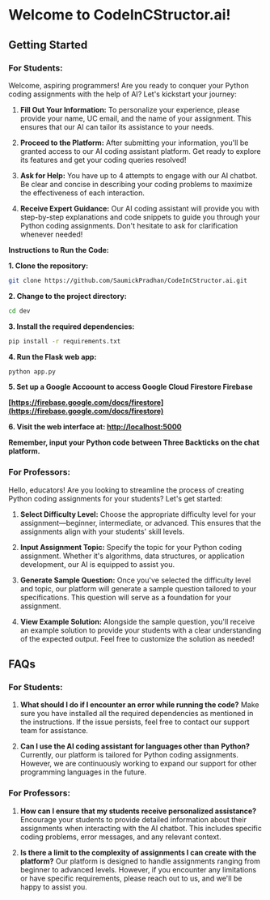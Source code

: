 # Welcome to CodeInCStructor.ai!

## Getting Started

### For Students:

Welcome, aspiring programmers! Are you ready to conquer your Python coding assignments with the help of AI? Let's kickstart your journey:

1. **Fill Out Your Information:** To personalize your experience, please provide your name, UC email, and the name of your assignment. This ensures that our AI can tailor its assistance to your needs.

2. **Proceed to the Platform:** After submitting your information, you'll be granted access to our AI coding assistant platform. Get ready to explore its features and get your coding queries resolved!

3. **Ask for Help:** You have up to 4 attempts to engage with our AI chatbot. Be clear and concise in describing your coding problems to maximize the effectiveness of each interaction.

4. **Receive Expert Guidance:** Our AI coding assistant will provide you with step-by-step explanations and code snippets to guide you through your Python coding assignments. Don't hesitate to ask for clarification whenever needed!

**Instructions to Run the Code:**

<div class="code-block" markdown="1">

  **1. Clone the repository:**

```bash
git clone https://github.com/SaumickPradhan/CodeInCStructor.ai.git
```
</div>

<div class="code-block" markdown="1">

  **2. Change to the project directory:**

```bash
cd dev
```
</div>


<div class="code-block" markdown="1">

  **3. Install the required dependencies:**

```bash
pip install -r requirements.txt

```
</div>

<div class="code-block" markdown="1">

  **4. Run the Flask web app:**

```bash
python app.py
```
</div>

  **5. Set up a Google Accoount to access Google Cloud Firestore Firebase**

  **[https://firebase.google.com/docs/firestore](https://firebase.google.com/docs/firestore)**


**6. Visit the web interface at: [http://localhost:5000](http://localhost:5000)**

**Remember, input your Python code between Three Backticks on the chat platform.**


### For Professors:

Hello, educators! Are you looking to streamline the process of creating Python coding assignments for your students? Let's get started:

1. **Select Difficulty Level:** Choose the appropriate difficulty level for your assignment—beginner, intermediate, or advanced. This ensures that the assignments align with your students' skill levels.

2. **Input Assignment Topic:** Specify the topic for your Python coding assignment. Whether it's algorithms, data structures, or application development, our AI is equipped to assist you.

3. **Generate Sample Question:** Once you've selected the difficulty level and topic, our platform will generate a sample question tailored to your specifications. This question will serve as a foundation for your assignment.

4. **View Example Solution:** Alongside the sample question, you'll receive an example solution to provide your students with a clear understanding of the expected output. Feel free to customize the solution as needed!

## FAQs

### For Students:

1. **What should I do if I encounter an error while running the code?**
 Make sure you have installed all the required dependencies as mentioned in the instructions. If the issue persists, feel free to contact our support team for assistance.

2. **Can I use the AI coding assistant for languages other than Python?**
 Currently, our platform is tailored for Python coding assignments. However, we are continuously working to expand our support for other programming languages in the future.

### For Professors:

1. **How can I ensure that my students receive personalized assistance?**
 Encourage your students to provide detailed information about their assignments when interacting with the AI chatbot. This includes specific coding problems, error messages, and any relevant context.

2. **Is there a limit to the complexity of assignments I can create with the platform?**
 Our platform is designed to handle assignments ranging from beginner to advanced levels. However, if you encounter any limitations or have specific requirements, please reach out to us, and we'll be happy to assist you.

